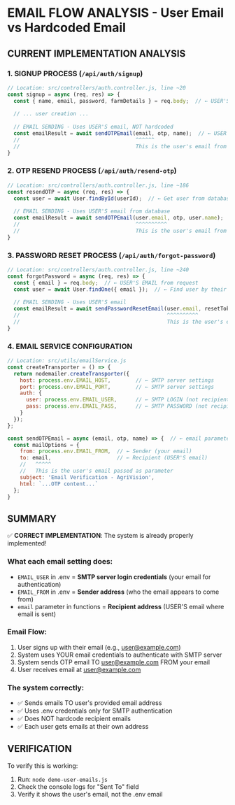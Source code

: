 # EMAIL FLOW ANALYSIS - User Email vs Hardcoded Email

## CURRENT IMPLEMENTATION ANALYSIS

### 1. SIGNUP PROCESS (`/api/auth/signup`)
```javascript
// Location: src/controllers/auth.controller.js, line ~20
const signup = async (req, res) => {
  const { name, email, password, farmDetails } = req.body;  // ← USER'S EMAIL from request
  
  // ... user creation ...
  
  // EMAIL SENDING - Uses USER'S email, NOT hardcoded
  const emailResult = await sendOTPEmail(email, otp, name);  // ← USER'S EMAIL
  //                                     ^^^^^^
  //                                     This is the user's email from signup form
}
```

### 2. OTP RESEND PROCESS (`/api/auth/resend-otp`)
```javascript
// Location: src/controllers/auth.controller.js, line ~186
const resendOTP = async (req, res) => {
  const user = await User.findById(userId);  // ← Get user from database
  
  // EMAIL SENDING - Uses USER'S email from database
  const emailResult = await sendOTPEmail(user.email, otp, user.name);  // ← USER'S EMAIL
  //                                     ^^^^^^^^^^
  //                                     This is the user's email from database
}
```

### 3. PASSWORD RESET PROCESS (`/api/auth/forgot-password`)
```javascript
// Location: src/controllers/auth.controller.js, line ~240
const forgotPassword = async (req, res) => {
  const { email } = req.body;  // ← USER'S EMAIL from request
  const user = await User.findOne({ email });  // ← Find user by their email
  
  // EMAIL SENDING - Uses USER'S email
  const emailResult = await sendPasswordResetEmail(user.email, resetToken, user.name);  // ← USER'S EMAIL
  //                                               ^^^^^^^^^^
  //                                               This is the user's email
}
```

### 4. EMAIL SERVICE CONFIGURATION
```javascript
// Location: src/utils/emailService.js
const createTransporter = () => {
  return nodemailer.createTransporter({
    host: process.env.EMAIL_HOST,        // ← SMTP server settings
    port: process.env.EMAIL_PORT,        // ← SMTP server settings  
    auth: {
      user: process.env.EMAIL_USER,      // ← SMTP LOGIN (not recipient!)
      pass: process.env.EMAIL_PASS,      // ← SMTP PASSWORD (not recipient!)
    }
  });
};

const sendOTPEmail = async (email, otp, name) => {  // ← email parameter is USER'S email
  const mailOptions = {
    from: process.env.EMAIL_FROM,  // ← Sender (your email)
    to: email,                     // ← Recipient (USER'S email)
    //   ^^^^^
    //   This is the user's email passed as parameter
    subject: 'Email Verification - AgriVision',
    html: `...OTP content...`
  };
}
```

## SUMMARY

✅ **CORRECT IMPLEMENTATION**: The system is already properly implemented!

### What each email setting does:
- `EMAIL_USER` in .env = **SMTP server login credentials** (your email for authentication)
- `EMAIL_FROM` in .env = **Sender address** (who the email appears to come from)
- `email` parameter in functions = **Recipient address** (USER'S email where email is sent)

### Email Flow:
1. User signs up with their email (e.g., user@example.com)
2. System uses YOUR email credentials to authenticate with SMTP server
3. System sends OTP email TO user@example.com FROM your email
4. User receives email at user@example.com

### The system correctly:
- ✅ Sends emails TO user's provided email address
- ✅ Uses .env credentials only for SMTP authentication
- ✅ Does NOT hardcode recipient emails
- ✅ Each user gets emails at their own address

## VERIFICATION

To verify this is working:
1. Run: `node demo-user-emails.js`
2. Check the console logs for "Sent To" field
3. Verify it shows the user's email, not the .env email
